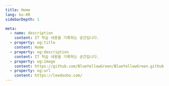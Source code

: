 ```yaml
---
title: Home
lang: ko-KR
sidebarDepth: 1

meta:
  - name: description
    content: IT 학습 내용을 기록하는 공간입니다.
  - property: og:title
    content: Home
  - property: og:description
    content: IT 학습 내용을 기록하는 공간입니다.
  - property: og:image
    content: https://github.com/BlueYellowGreen/BlueYellowGreen.github.io/blob/main/.vuepress/public/assets/img/logo-400.png?raw=true
  - property: og:url
    content: https://leedooho.com/
---
```


<Portfolio />

<br>
